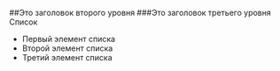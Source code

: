 ##Это заголовок второго уровня
###Это заголовок третьего уровня
Список
* Первый элемент списка
* Второй элемент списка
* Третий элемент списка
